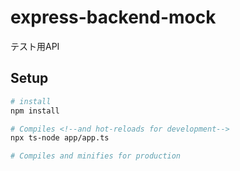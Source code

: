 # express-backend-mock

テスト用API

## Setup

```bash
# install
npm install

# Compiles <!--and hot-reloads for development-->
npx ts-node app/app.ts

# Compiles and minifies for production

```
